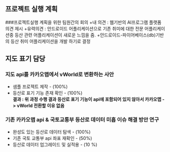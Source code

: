 ## 프로젝트 실행 계획

###프로젝트실행 계획을 위한 팀원간의 회의
 +내 의견 : 웹기반의 AI프로그램 플랫폼 의견 제시
 +유력의견 : 안드로이드 어플리케이션으로 기존 취미에 대한 전문 어플리케이션중 등산 관련 어플리케이션이 새로운 느낌을 줌.
 +안드로이드-파이어베이스(db)기반의 등산 취미 어플리케이션을 개발 하기로 결정

## 지도 표기 담당

### 지도 api를 카카오맵에서 vWorld로 변환하는 사안
  + 샘플 프로젝트 제작 - (100%)
  + 등산로 표기 기능 존재 확인 - (100%)   
  **결과 : 위 과정 수행 결과 등산로 표기 기능이 api에 포함되어 있지 않아서 카카오맵 -> vWorld 전환할 이유 없음**
  
  
### 기존 카카오맵 api & 국토교통부 등산로 데이터 미흡 이슈 해결 방안 연구
  + 완성도 있는 등산로 데이터 탐색 - (100%)
  + 기존 국토 교통부 api 좌표 재확인 - (50%)
  + 등산로 데이터 업그레이드 및 실적용 - (10 %)
